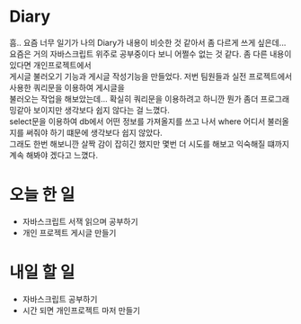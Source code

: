 # Diary

흠.. 요즘 너무 일기가 나의 Diary가 내용이 비슷한 것 같아서 좀 다르게 쓰게 싶은데...<br/>
요즘은 거의 자바스크립트 위주로 공부중이다 보니 어쩔수 없는 것 같다. 좀 다른 내용이 있다면 개인프로젝트에서 <br/>
게시글 불러오기 기능과 게시글 작성기능을 만들었다. 저번 팀원들과 실전 프로젝트에서 사용한 쿼리문을 이용하여 게시글을<br/>
불러오는 작업을 해보았는데... 확실히 쿼리문을 이용하려고 하니깐 뭔가 좀더 프로그래밍같아 보이지만 생각보다 쉽지 않다는 걸 느꼈다.<br/>
select문을 이용하여  db에서 어떤 정보를 가져올지를 쓰고 나서 where 어디서 불러올지를 써줘야 하기 떄문에 생각보다 쉽지 않았다.<br/>
그래도 한번 해보니깐 살짝 감이 잡히긴 했지만 몇번 더 시도를 해보고 익숙해질 떄까지 계속 해봐야 겠다고 느꼈다.

# 오늘 한 일

* 자바스크립트 서잭 읽으며 공부하기
* 개인 프로젝트 게시글 만들기

# 내일 할 일

* 자바스크립트 공부하기
* 시간 되면 개인프로젝트 마저 만들기
